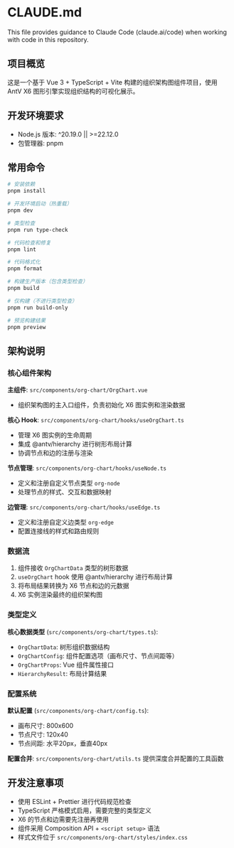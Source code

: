 # CLAUDE.md

This file provides guidance to Claude Code (claude.ai/code) when working with code in this repository.

## 项目概览

这是一个基于 Vue 3 + TypeScript + Vite 构建的组织架构图组件项目，使用 AntV X6 图形引擎实现组织结构的可视化展示。

## 开发环境要求

- Node.js 版本: ^20.19.0 || >=22.12.0
- 包管理器: pnpm

## 常用命令

```sh
# 安装依赖
pnpm install

# 开发环境启动（热重载）
pnpm dev

# 类型检查
pnpm run type-check

# 代码检查和修复
pnpm lint

# 代码格式化
pnpm format

# 构建生产版本（包含类型检查）
pnpm build

# 仅构建（不进行类型检查）
pnpm run build-only

# 预览构建结果
pnpm preview
```

## 架构说明

### 核心组件架构

**主组件**: `src/components/org-chart/OrgChart.vue`
- 组织架构图的主入口组件，负责初始化 X6 图实例和渲染数据

**核心 Hook**: `src/components/org-chart/hooks/useOrgChart.ts`
- 管理 X6 图实例的生命周期
- 集成 @antv/hierarchy 进行树形布局计算
- 协调节点和边的注册与渲染

**节点管理**: `src/components/org-chart/hooks/useNode.ts`
- 定义和注册自定义节点类型 `org-node`
- 处理节点的样式、交互和数据映射

**边管理**: `src/components/org-chart/hooks/useEdge.ts`
- 定义和注册自定义边类型 `org-edge`
- 配置连接线的样式和路由规则

### 数据流

1. 组件接收 `OrgChartData` 类型的树形数据
2. `useOrgChart` hook 使用 @antv/hierarchy 进行布局计算
3. 将布局结果转换为 X6 节点和边的元数据
4. X6 实例渲染最终的组织架构图

### 类型定义

**核心数据类型** (`src/components/org-chart/types.ts`):
- `OrgChartData`: 树形组织数据结构
- `OrgChartConfig`: 组件配置选项（画布尺寸、节点间距等）
- `OrgChartProps`: Vue 组件属性接口
- `HierarchyResult`: 布局计算结果

### 配置系统

**默认配置** (`src/components/org-chart/config.ts`):
- 画布尺寸: 800x600
- 节点尺寸: 120x40
- 节点间距: 水平20px，垂直40px

**配置合并**: `src/components/org-chart/utils.ts` 提供深度合并配置的工具函数

## 开发注意事项

- 使用 ESLint + Prettier 进行代码规范检查
- TypeScript 严格模式启用，需要完整的类型定义
- X6 的节点和边需要先注册再使用
- 组件采用 Composition API + `<script setup>` 语法
- 样式文件位于 `src/components/org-chart/styles/index.css`